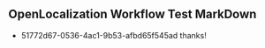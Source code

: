 ## OpenLocalization Workflow Test MarkDown
* 51772d67-0536-4ac1-9b53-afbd65f545ad thanks!

<!--HONumber=Aug16_HO4-->


